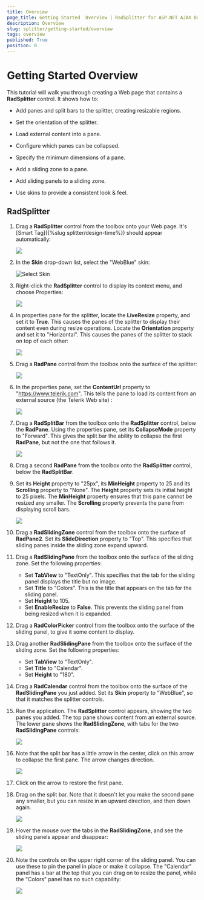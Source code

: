 ```yaml
---
title: Overview
page_title: Getting Started  Overview | RadSplitter for ASP.NET AJAX Documentation
description: Overview
slug: splitter/getting-started/overview
tags: overview
published: True
position: 0
---
```


# Getting Started Overview

This tutorial will walk you through creating a Web page that contains a __RadSplitter__ control. It shows how to:

* Add panes and split bars to the splitter, creating resizable regions.

* Set the orientation of the splitter.

* Load external content into a pane.

* Configure which panes can be collapsed.

* Specify the minimum dimensions of a pane.

* Add a sliding zone to a pane.

* Add sliding panels to a sliding zone.

* Use skins to provide a consistent look & feel.

## RadSplitter

1. Drag a __RadSplitter__ control from the toolbox onto your Web page. It's [Smart Tag]({%slug splitter/design-time%}) should appear automatically:

	![](images/radsplittersmarttag.png)

1. In the __Skin__ drop-down list, select the "WebBlue" skin:

	![Select Skin](images/splitter-selectskin.png)

1. Right-click the __RadSplitter__ control to display its context menu, and choose Properties:

	![](images/splitter-chooseproperties.png)

1. In properties pane for the splitter, locate the __LiveResize__ property, and set it to __True__. This causes the panes of the splitter to display their content even during resize operations. Locate the __Orientation__ property and set it to "Horizontal". This causes the panes of the splitter to stack on top of each other:

	![](images/radsplitterproperties.png)

1. Drag a __RadPane__ control from the toolbox onto the surface of the splitter:

	![](images/splitter-addapane.png)

1. In the properties pane, set the __ContentUrl__ property to "https://www.telerik.com". This tells the pane to load its content from an external source (the Telerik Web site) :

	![](images/splitter-contenturl.png)

1. Drag a __RadSplitBar__ from the toolbox onto the __RadSplitter__ control, below the __RadPane__. Using the properties pane, set its __CollapseMode__ property to "Forward". This gives the split bar the ability to collapse the first __RadPane__, but not the one that follows it.

	![](images/splitter-collapsemode.png)

1. Drag a second __RadPane__ from the toolbox onto the __RadSplitter__ control, below the __RadSplitBar__.

1. Set its __Height__ property to "25px", its __MinHeight__ property to 25 and its __Scrolling__ property to "None". The __Height__ property sets its initial height to 25 pixels. The __MinHeight__ property ensures that this pane cannot be resized any smaller. The __Scrolling__ property prevents the pane from displaying scroll bars.

	![](images/splitter-radpane2properties.png)

1. Drag a __RadSlidingZone__ control from the toolbox onto the surface of __RadPane2__. Set its __SlideDirection__ property to "Top". This specifies that sliding panes inside the sliding zone expand upward.

1. Drag a __RadSlidingPane__ from the toolbox onto the surface of the sliding zone. Set the following properties:
	* Set __TabView__ to "TextOnly". This specifies that the tab for the sliding panel displays the title but no image.
	* Set __Title__ to "Colors". This is the title that appears on the tab for the sliding panel.
	* Set __Height__ to 105.
	* Set __EnableResize__ to __False__. This prevents the sliding panel from being resized when it is expanded.

1. Drag a __RadColorPicker__ control from the toolbox onto the surface of the sliding panel, to give it some content to display.

1. Drag another __RadSlidingPane__ from the toolbox onto the surface of the sliding zone. Set the following properties:
	* Set __TabView__ to "TextOnly".
	* Set __Title__ to "Calendar".
	* Set __Height__ to "180".

1. Drag a __RadCalendar__ control from the toolbox onto the surface of the __RadSlidingPane__ you just added. Set its __Skin__ property to "WebBlue", so that it matches the splitter controls.

1. Run the application. The __RadSplitter__ control appears, showing the two panes you added. The top pane shows content from an external source. The lower pane shows the __RadSlidingZone__, with tabs for the two __RadSlidingPane__ controls:

	![](images/splitter-gettingstarted1.png)

1. Note that the split bar has a little arrow in the center, click on this arrow to collapse the first pane. The arrow changes direction.

	![](images/splitter-collapsedpane.png)

1. Click on the arrow to restore the first pane.

1. Drag on the split bar. Note that it doesn't let you make the second pane any smaller, but you can resize in an upward direction, and then down again.

	![](images/splitter-gettingstarted3.png)

1. Hover the mouse over the tabs in the __RadSlidingZone__, and see the sliding panels appear and disappear:

	![](images/splitter-gettingstarted2.png)

1. Note the controls on the upper right corner of the sliding panel. You can use these to pin the panel in place or make it collapse. The "Calendar" panel has a bar at the top that you can drag on to resize the panel, while the "Colors" panel has no such capability:

	![](images/splitter-gettingstarted4.png)
